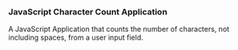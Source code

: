 ### JavaScript Character Count Application
A JavaScript Application that counts the number of characters, not including spaces, from a user input field.
